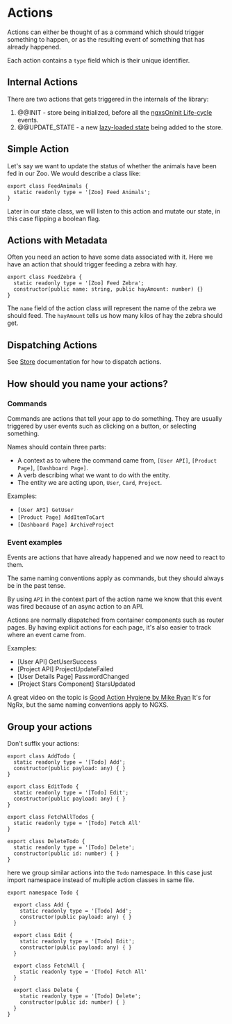 # Actions

Actions can either be thought of as a command which should trigger something to happen,
or as the resulting event of something that has already happened.

Each action contains a `type` field which is their unique identifier.

## Internal Actions

There are two actions that gets triggered in the internals of the library:

1. @@INIT - store being initialized, before all the [ngxsOnInit Life-cycle](../advanced/life-cycle.md) events.
1. @@UPDATE_STATE - a new [lazy-loaded state](../advanced/lazy.md) being added to the store.

## Simple Action

Let's say we want to update the status of whether the animals have been fed
in our Zoo. We would describe a class like:

```TS
export class FeedAnimals {
  static readonly type = '[Zoo] Feed Animals';
}
```

Later in our state class, we will listen to this action and mutate our
state, in this case flipping a boolean flag.

## Actions with Metadata

Often you need an action to have some data associated with it.
Here we have an action that should trigger feeding a zebra with hay.

```TS
export class FeedZebra {
  static readonly type = '[Zoo] Feed Zebra';
  constructor(public name: string, public hayAmount: number) {}
}
```

The `name` field of the action class will represent the name of the zebra we should feed.
The `hayAmount` tells us how many kilos of hay the zebra should get.

## Dispatching Actions

See [Store](store.md) documentation for how to dispatch actions.

## How should you name your actions?

### Commands

Commands are actions that tell your app to do something.
They are usually triggered by user events such as clicking on a button, or selecting something.

Names should contain three parts:

- A context as to where the command came from, `[User API]`, `[Product Page]`, `[Dashboard Page]`.
- A verb describing what we want to do with the entity.
- The entity we are acting upon, `User`, `Card`, `Project`.

Examples:

- `[User API] GetUser`
- `[Product Page] AddItemToCart`
- `[Dashboard Page] ArchiveProject`

### Event examples

Events are actions that have already happened and we now need to react to them.

The same naming conventions apply as commands, but they should always be in the past tense.

By using `API` in the context part of the action name we know that this event was fired because of an async action to an API.

Actions are normally dispatched from container components such as router pages.
By having explicit actions for each page, it's also easier to track where an event came from.

Examples:

- [User API] GetUserSuccess
- [Project API] ProjectUpdateFailed
- [User Details Page] PasswordChanged
- [Project Stars Component] StarsUpdated

A great video on the topic is [Good Action Hygiene by Mike Ryan](https://www.youtube.com/watch?v=JmnsEvoy-gY)
It's for NgRx, but the same naming conventions apply to NGXS.

## Group your actions

Don't suffix your actions:

```TS
export class AddTodo {
  static readonly type = '[Todo] Add';
  constructor(public payload: any) { }
}

export class EditTodo {
  static readonly type = '[Todo] Edit';
  constructor(public payload: any) { }
}

export class FetchAllTodos {
  static readonly type = '[Todo] Fetch All'
}

export class DeleteTodo {
  static readonly type = '[Todo] Delete';
  constructor(public id: number) { }
}

```

here we group similar actions into the `Todo` namespace.
In this case just import namespace instead of multiple action classes in same file.

```TS
export namespace Todo {

  export class Add {
    static readonly type = '[Todo] Add';
    constructor(public payload: any) { }
  }

  export class Edit {
    static readonly type = '[Todo] Edit';
    constructor(public payload: any) { }
  }

  export class FetchAll {
    static readonly type = '[Todo] Fetch All'
  }

  export class Delete {
    static readonly type = '[Todo] Delete';
    constructor(public id: number) { }
  }
}
```
